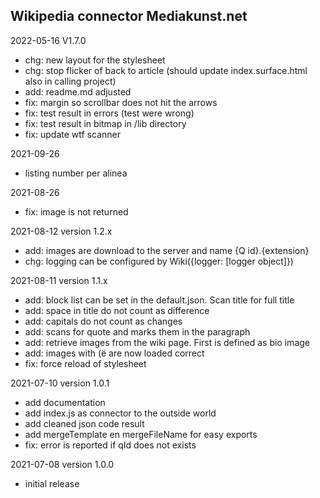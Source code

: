 ## Wikipedia connector Mediakunst.net

2022-05-16 V1.7.0
- chg: new layout for the stylesheet
- chg: stop flicker of back to article (should update index.surface.html also in calling project)
- add: readme.md adjusted
- fix: margin so scrollbar does not hit the arrows
- fix: test result in errors (test were wrong)
- fix: test result in bitmap in /lib directory
- fix: update wtf scanner

2021-09-26
- listing number per alinea

2021-08-26
- fix: image is not returned

2021-08-12
version 1.2.x
- add: images are download to the server and name {Q id}.{extension}
- chg: logging can be configured by Wiki({logger: [logger object]})

2021-08-11
version 1.1.x
- add: block list can be set in the default.json. Scan title for full title
- add: space in title do not count as difference
- add: capitals do not count as changes
- add: scans for quote and marks them in the paragraph
- add: retrieve images from the wiki page. First is defined as bio image
- add: images with (ë  are now loaded correct
- fix: force reload of stylesheet

2021-07-10
version 1.0.1
- add documentation
- add index.js as connector to the outside world
- add cleaned json code result
- add mergeTemplate en mergeFileName for easy exports
- fix: error is reported if qId does not exists

2021-07-08
version 1.0.0
- initial release
